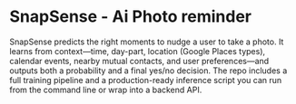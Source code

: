 # SnapSense - Ai Photo reminder

SnapSense predicts the right moments to nudge a user to take a photo. It learns from context—time, day-part, location (Google Places types), calendar events, nearby mutual contacts, and user preferences—and outputs both a probability and a final yes/no decision. The repo includes a full training pipeline and a production-ready inference script you can run from the command line or wrap into a backend API.
